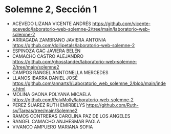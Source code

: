 # Solemne 2, Sección 1
* ACEVEDO LIZANA VICENTE ANDRÉS https://github.com/vicente-acevedo/laboratorio-web-solemne-2/tree/main/laboratorio-web-solemne-2
* ARRIAGADA ZAMBRANO JAVIERA ANTONIA https://github.com/dollipetals/laboratorio-web-solemne-2
* ESPINOZA GAC JAVIERA BELÉN
* CAMACHO CASTRO ALEJANDRO https://github.com/ghosstander/laboratorio-web-solemne-2/tree/main/solemne2
* CAMPOS RANGEL ANNTONELLA MERCEDES
* LLANOS IBARRA DANIEL JOSÉ https://github.com/annarts1/Laboratorio_web_solemne_2/blob/main/index.html
* MOLINA GAONA POLYANA MICAELA https://github.com/PolyMolly/laboratorio-web-solemne-2
* PEREZ SUAREZ RUTH EMIRBELYS https://github.com/Ruth-sv/Tareas/tree/main/Solemne2
* RAMOS CONTRERAS CAROLINA PAZ DE LOS ANGELES
* RANGEL CAMACHO ANJHESMAR PAOLA
* VIVANCO AMPUERO MARIANA SOFIA
